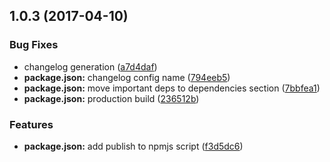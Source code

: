 <a name="1.0.3"></a>
## 1.0.3 (2017-04-10)


### Bug Fixes

* changelog generation ([a7d4daf](https://github.com/alfa-laboratory/cn-decorator/commit/a7d4daf))
* **package.json:** changelog config name ([794eeb5](https://github.com/alfa-laboratory/cn-decorator/commit/794eeb5))
* **package.json:** move important deps to dependencies section ([7bbfea1](https://github.com/alfa-laboratory/cn-decorator/commit/7bbfea1))
* **package.json:** production build ([236512b](https://github.com/alfa-laboratory/cn-decorator/commit/236512b))


### Features

* **package.json:** add publish to npmjs script ([f3d5dc6](https://github.com/alfa-laboratory/cn-decorator/commit/f3d5dc6))



